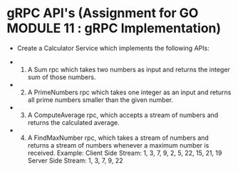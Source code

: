 # gRPC API's (Assignment for GO MODULE 11 : gRPC Implementation)

- Create a Calculator Service which implements the following APIs:

- 1. A Sum rpc which takes two numbers as input and returns the integer sum of those numbers.
    
- 2. A PrimeNumbers rpc which takes one integer as an input and returns all prime numbers smaller than the given number.

- 3. A ComputeAverage rpc, which accepts a stream of numbers and returns the calculated average.
    
- 4. A FindMaxNumber rpc, which takes a stream of numbers and returns a stream of numbers whenever a maximum number is received.
    Example:  Client Side Stream: 1,  3, 7,  9,  2,  5,  22, 15,  21, 19         Server Side Stream:  1, 3,  7,  9,  22